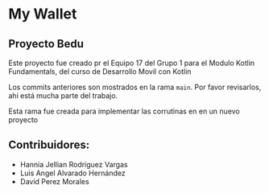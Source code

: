 # My Wallet
## Proyecto Bedu

Este proyecto fue creado pr el Equipo 17 del Grupo 1 para el Modulo Kotlin Fundamentals, del curso de Desarrollo Movil con Kotlin

Los commits anteriores son mostrados en la rama ``main``. Por favor revisarlos, ahi está mucha parte del trabajo.

Esta rama fue creada para implementar las corrutinas en en un nuevo proyecto

## Contribuidores:
- Hannia Jellian Rodríguez Vargas
- Luis Angel Alvarado Hernández
- David Perez Morales
